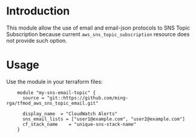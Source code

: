 # Introduction

This module allow the use of email and email-json protocols to SNS Topic Subscription because current `aws_sns_topic_subscription` resource does not provide such option.

# Usage

Use the module in your terraform files:

```
    module "my-sns-email-topic" {
      source = "git::https://github.com/ming-rga/tfmod_aws_sns_topic_email.git"

      display_name  = "CloudWatch Alerts"
      sns_email_lists = ["user1@example.com", "user2@example.com"]
      cf_stack_name    = "unique-sns-stack-name"
    }
```
